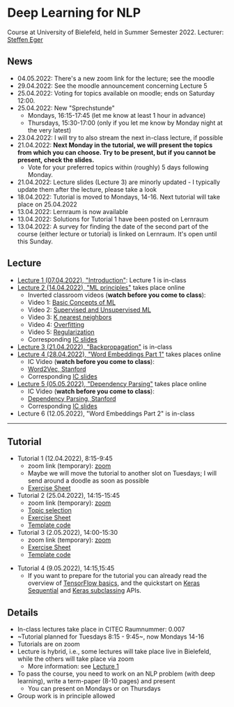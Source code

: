 # Deep Learning for NLP 

Course at University of Bielefeld, held in Summer Semester 2022. Lecturer: [Steffen Eger](steffen.eger@uni-bielefeld.de)

## News

- 04.05.2022: There's a new zoom link for the lecture; see the moodle
- 29.04.2022: See the moodle announcement concerning Lecture 5
- 25.04.2022: Voting for topics available on moodle; ends on Saturday 12:00.
- 25.04.2022: New "Sprechstunde"
    - Mondays, 16:15-17:45 (let me know at least 1 hour in advance)
    - Thursdays, 15:30-17:00 (only if you let me know by Monday night at the very latest)
- 23.04.2022: I will try to also stream the next in-class lecture, if possible
- 21.04.2022: **Next Monday in the tutorial, we will present the topics from which you can choose. Try to be present, but if you cannot be present, check the slides.**
    - Vote for your preferred topics within (roughly) 5 days following Monday.
- 21.04.2022: Lecture slides (Lecture 3) are minorly updated - I typically update them after the lecture, please take a look
- 18.04.2022: Tutorial is moved to Mondays, 14-16. Next tutorial will take place on 25.04.2022
- 13.04.2022: Lernraum is now available
- 13.04.2022: Solutions for Tutorial 1 have been posted on Lernraum
- 13.04.2022: A survey for finding the date of the second part of the course (either lecture or tutorial) is linked on Lernraum. It's open until this Sunday.

## Lecture


- [Lecture 1 (07.04.2022), "Introduction"](slides/01_kickoff_2022.pdf): Lecture 1 is in-class
- [Lecture 2 (14.04.2022), "ML principles"](slides/02_ml+dl_2022-1.pdf) takes place online
    - Inverted classroom videos (**watch before you come to class**):
    - Video 1: [Basic Concepts of ML](https://www.youtube.com/watch?v=-ch5qOiteRY)
    - Video 2: [Supervised and Unsupervised ML](https://www.youtube.com/watch?v=kE5QZ8G_78c&t=339s)
    - Video 3: [K nearest neighbors](https://www.youtube.com/watch?v=UqYde-LULfs)
    - Video 4: [Overfitting](https://www.youtube.com/watch?v=AYI1J3EmuaU)
    - Video 5: [Regularization](https://www.youtube.com/watch?v=C0xMTRynli8)
    - Corresponding [IC slides](slides/ml-principles-slides.pdf)
 - [Lecture 3 (21.04.2022), "Backpropagation"](slides/dl4nlp2022_03_backpropagation.pdf) is in-class
 - [Lecture 4 (28.04.2022), "Word Embeddings Part 1"](slides/dl4nlp2022_04_WordEmbeddings1.pdf) takes places online
    - IC Video (**watch before you come to class**):
    - [Word2Vec, Stanford](https://www.youtube.com/watch?v=ERibwqs9p38&list=PL3FW7Lu3i5Jsnh1rnUwq_TcylNr7EkRe6)
    - Corresponding [IC slides](slides/cs224n-2017-lecture2.pdf)
  - [Lecture 5 (05.05.2022), "Dependency Parsing"](slides/dl4nlp2022_05_guidingquestions.pdf) takes place online
    - IC Video (**watch before you come to class**):
    - [Dependency Parsing, Stanford](https://www.youtube.com/watch?v=PVShkZgXznc)
    - Corresponding [IC slides](slides/cs224n-2017-lecture6.pdf)
  - Lecture 6 (12.05.2022), "Word Embeddings Part 2" is in-class


---

## Tutorial

- Tutorial 1 (12.04.2022), 8:15-9:45
    - zoom link (temporary): [zoom](https://tu-darmstadt.zoom.us/j/8763992280?pwd=MW9NY2l4Yk1ydG9jOGwvSUlzT0c0Zz09)
    - Maybe we will move the tutorial to another slot on Tuesdays; I will send around a doodle as soon as possible
    - [Exercise Sheet](tutorial/DL4NLP_2022-ex1.pdf)
- Tutorial 2 (25.04.2022), 14:15-15:45
    - zoom link (temporary): [zoom](https://tu-darmstadt.zoom.us/j/8763992280?pwd=MW9NY2l4Yk1ydG9jOGwvSUlzT0c0Zz09)
    - [Topic selection](https://docs.google.com/presentation/d/1YTEfNOSGZwAOPEbil5sM3PsBVIIpGJAFsU4C5gFAdss/edit?usp=sharing)
    - [Exercise Sheet](tutorial/DL4NLP_2022_exercise2.pdf)
    - [Template code](tutorial/tutorial2.tgz)
- Tutorial 3 (2.05.2022), 14:00-15:30
    - zoom link (temporary): [zoom](https://tu-darmstadt.zoom.us/j/6822530753?pwd=VGdzOTFxQVVEeXZpWFF1aFlCN3FDUT09)
    - [Exercise Sheet](tutorial/DL4NLP_2022-ex3.pdf)
    - [Template code](tutorial/tutorial3.zip)
* Tutorial 4 (9.05.2022), 14:15,15:45
    * If you want to prepare for the tutorial you can already read the overview of
  [TensorFlow basics](https://www.tensorflow.org/guide/basics), and the
  quickstart on [Keras
  Sequential](https://www.tensorflow.org/tutorials/quickstart/beginner) and
  [Keras subclassing](https://www.tensorflow.org/tutorials/quickstart/advanced)
  APIs.

## Details

- In-class lectures take place in CITEC Raumnummer: 0.007 
- ~Tutorial planned for Tuesdays 8:15 - 9:45~, now Mondays 14-16
- Tutorials are on zoom
- Lecture is hybrid, i.e., some lectures will take place live in Bielefeld, while the others will take place via zoom
   - More information: see [Lecture 1](slides/01_kickoff_2022.pdf)
- To pass the course, you need to work on an NLP problem (with deep learning), write a term-paper (8-10 pages) and present
   - You can present on Mondays or on Thursdays
- Group work is in principle allowed
